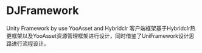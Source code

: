 # DJFramework
Unity Framework by use YooAsset and Hybridclr 
客户端框架基于Hybridclr热更框架以及YooAsset资源管理框架进行设计，同时借鉴了UniFramework设计思路进行流程设计。

